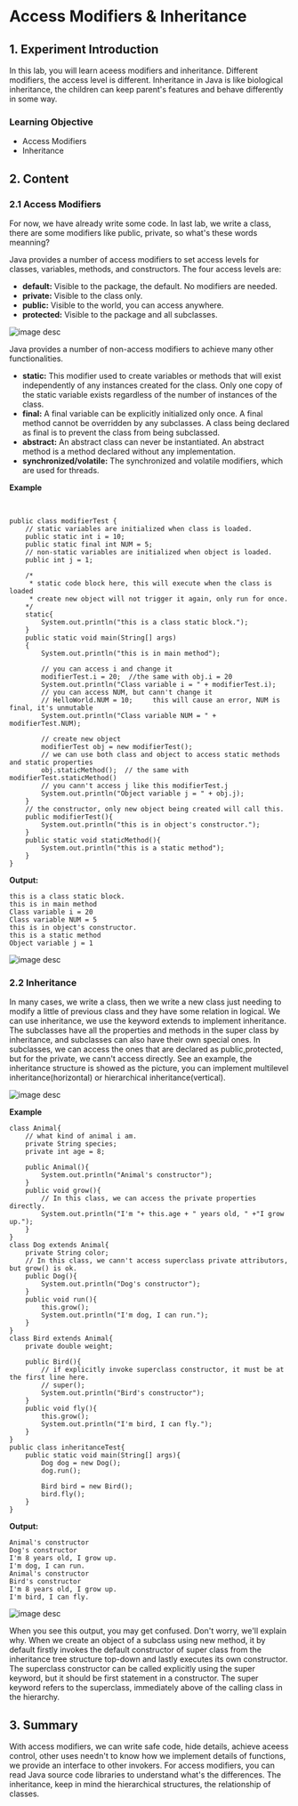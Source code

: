 # Access Modifiers & Inheritance

## 1. Experiment Introduction

In this lab, you will learn aceess modifiers and inheritance. Different modifiers, the access level is different. Inheritance in Java is like biological inheritance, the children can keep parent's features and behave differently in some way.

### Learning Objective

- Access Modifiers
- Inheritance

## 2. Content

### 2.1 Access Modifiers

For now, we have already write some code. In last lab, we write a class, there are some modifiers like public, private, so what's these words meanning?

Java provides a number of access modifiers to set access levels for classes, variables, methods, and constructors. The four access levels are:

- **default:** Visible to the package, the default. No modifiers are needed.
- **private:** Visible to the class only.
- **public:** Visible to the world, you can access anywhere.
- **protected:** Visible to the package and all subclasses.

![image desc](https://labex.io/upload/B/Y/R/Z7kzNX1EPtyQ.png)

Java provides a number of non-access modifiers to achieve many other functionalities.

- **static:** This modifier used to create variables or methods that will exist independently of any instances created for the class. Only one copy of the static variable exists regardless of the number of instances of the class.
- **final:** A final variable can be explicitly initialized only once. A final method cannot be overridden by any subclasses. A class being declared as final is to prevent the class from being subclassed.
- **abstract:** An abstract class can never be instantiated. An abstract method is a method declared without any implementation.
- **synchronized/volatile:** The synchronized and volatile modifiers, which are used for threads.

**Example**

​    

```
public class modifierTest {
    // static variables are initialized when class is loaded.
    public static int i = 10;
    public static final int NUM = 5;
    // non-static variables are initialized when object is loaded.
    public int j = 1;
    
    /* 
     * static code block here, this will execute when the class is loaded
     * create new object will not trigger it again, only run for once.
    */
    static{
    	System.out.println("this is a class static block.");
    }
    public static void main(String[] args)
    { 
        System.out.println("this is in main method"); 
        
        // you can access i and change it
        modifierTest.i = 20;  //the same with obj.i = 20
        System.out.println("Class variable i = " + modifierTest.i);
        // you can access NUM, but cann't change it
        // HelloWorld.NUM = 10;     this will cause an error, NUM is final, it's unmutable
        System.out.println("Class variable NUM = " + modifierTest.NUM);
        
        // create new object
        modifierTest obj = new modifierTest();
        // we can use both class and object to access static methods and static properties
        obj.staticMethod();  // the same with modifierTest.staticMethod()
        // you cann't access j like this modifierTest.j
        System.out.println("Object variable j = " + obj.j);
    }
    // the constructor, only new object being created will call this.
    public modifierTest(){
    	System.out.println("this is in object's constructor.");
    }
    public static void staticMethod(){
    	System.out.println("this is a static method");
    }
}
```
**Output:**

```
this is a class static block.
this is in main method
Class variable i = 20
Class variable NUM = 5
this is in object's constructor.
this is a static method
Object variable j = 1
```
![image desc](https://labex.io/upload/V/V/D/EHpTpI1pRA2N.png)

### 2.2 Inheritance

In many cases, we write a class, then we write a new class just needing to modify a little of previous class and they have some relation in logical. We can use inheritance, we use the keyword extends to implement inheritance. The subclasses have all the properties and methods in the super class by inheritance, and subclasses can also have their own special ones. In subclasses, we can access the ones that are declared as public,protected, but for the private, we cann't access directly. See an example, the inheritance structure is showed as the picture, you can implement multilevel inheritance(horizontal) or hierarchical inheritance(vertical).

![image desc](https://labex.io/upload/I/V/A/p7sXFXl8i6jN.png)

**Example**

```
class Animal{
	// what kind of animal i am.
	private String species;
	private int age = 8;
	
	public Animal(){
		System.out.println("Animal's constructor");
	}
	public void grow(){
		// In this class, we can access the private properties directly.
		System.out.println("I'm "+ this.age + " years old, " +"I grow up.");
	}
}
class Dog extends Animal{
	private String color;
	// In this class, we cann't access superclass private attributors, but grow() is ok. 
	public Dog(){
		System.out.println("Dog's constructor");
	}
	public void run(){
		this.grow();
		System.out.println("I'm dog, I can run.");
	}
}
class Bird extends Animal{
	private double weight;

	public Bird(){
		// if explicitly invoke superclass constructor, it must be at the first line here.
		// super();
		System.out.println("Bird's constructor");
	}
	public void fly(){
		this.grow();
	    System.out.println("I'm bird, I can fly.");
	}
}
public class inheritanceTest{
	public static void main(String[] args){
		Dog dog = new Dog();
		dog.run();

		Bird bird = new Bird();
		bird.fly();
	}
}
```

**Output:**    

```
Animal's constructor
Dog's constructor
I'm 8 years old, I grow up.
I'm dog, I can run.
Animal's constructor
Bird's constructor
I'm 8 years old, I grow up.
I'm bird, I can fly.
```

![image desc](https://labex.io/upload/F/D/V/feVqfebyGERW.png)

When you see this output, you may get confused. Don't worry, we'll explain why. When we create an object of a subclass using new method, it by default firstly invokes the default constructor of super class from the inheritance tree structure top-down and lastly executes its own constructor. The superclass constructor can be called explicitly using the super keyword, but it should be first statement in a constructor. The super keyword refers to the superclass, immediately above of the calling class in the hierarchy.

## 3. Summary

With access modifiers, we can write safe code, hide details, achieve aceess control, other uses needn't to know how we implement details of functions, we provide an interface to other invokers. For access modifiers, you can read Java source code libraries to understand what's the differences. The inheritance, keep in mind the hierarchical structures, the relationship of classes.

